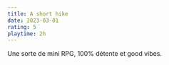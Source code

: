 ```yaml
---
title: A short hike
date: 2023-03-01
rating: 5
playtime: 2h
---
```


Une sorte de mini RPG, 100% détente et good vibes.
